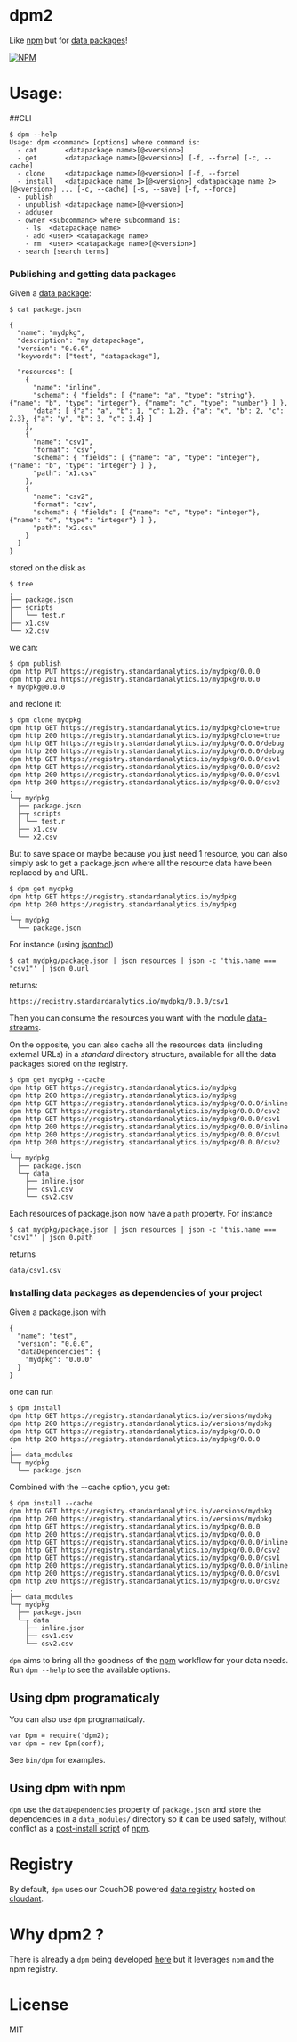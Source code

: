dpm2
====

Like [npm](https://npmjs.org/) but for
[data packages](http://dataprotocols.org/data-packages/)!

[![NPM](https://nodei.co/npm/dpm2.png)](https://nodei.co/npm/dpm2/)


Usage:
======

##CLI

    $ dpm --help
    Usage: dpm <command> [options] where command is:
      - cat       <datapackage name>[@<version>]
      - get       <datapackage name>[@<version>] [-f, --force] [-c, --cache]
      - clone     <datapackage name>[@<version>] [-f, --force]
      - install   <datapackage name 1>[@<version>] <datapackage name 2>[@<version>] ... [-c, --cache] [-s, --save] [-f, --force]
      - publish
      - unpublish <datapackage name>[@<version>]
      - adduser
      - owner <subcommand> where subcommand is:
        - ls  <datapackage name>
        - add <user> <datapackage name>
        - rm  <user> <datapackage name>[@<version>]
      - search [search terms]


### Publishing and getting data packages

Given a [data package](http://dataprotocols.org/data-packages/):

    $ cat package.json
    
    {
      "name": "mydpkg",
      "description": "my datapackage",
      "version": "0.0.0",
      "keywords": ["test", "datapackage"],
    
      "resources": [
        {
          "name": "inline",
          "schema": { "fields": [ {"name": "a", "type": "string"}, {"name": "b", "type": "integer"}, {"name": "c", "type": "number"} ] },
          "data": [ {"a": "a", "b": 1, "c": 1.2}, {"a": "x", "b": 2, "c": 2.3}, {"a": "y", "b": 3, "c": 3.4} ]
        },
        {
          "name": "csv1",
          "format": "csv",
          "schema": { "fields": [ {"name": "a", "type": "integer"}, {"name": "b", "type": "integer"} ] },
          "path": "x1.csv"
        },
        {
          "name": "csv2",
          "format": "csv",
          "schema": { "fields": [ {"name": "c", "type": "integer"}, {"name": "d", "type": "integer"} ] },
          "path": "x2.csv"
        }
      ]
    }

stored on the disk as

    $ tree
    .
    ├── package.json
    ├── scripts
    │   └── test.r
    ├── x1.csv
    └── x2.csv

we can:

    $ dpm publish
    dpm http PUT https://registry.standardanalytics.io/mydpkg/0.0.0
    dpm http 201 https://registry.standardanalytics.io/mydpkg/0.0.0
    + mydpkg@0.0.0

and reclone it:

    $ dpm clone mydpkg
    dpm http GET https://registry.standardanalytics.io/mydpkg?clone=true
    dpm http 200 https://registry.standardanalytics.io/mydpkg?clone=true
    dpm http GET https://registry.standardanalytics.io/mydpkg/0.0.0/debug
    dpm http 200 https://registry.standardanalytics.io/mydpkg/0.0.0/debug
    dpm http GET https://registry.standardanalytics.io/mydpkg/0.0.0/csv1
    dpm http GET https://registry.standardanalytics.io/mydpkg/0.0.0/csv2
    dpm http 200 https://registry.standardanalytics.io/mydpkg/0.0.0/csv1
    dpm http 200 https://registry.standardanalytics.io/mydpkg/0.0.0/csv2
    .
    └─┬ mydpkg
      ├── package.json
      ├─┬ scripts
      │ └── test.r
      ├── x1.csv
      └── x2.csv

But to save space or maybe because you just need 1 resource, you can
also simply ask to get a package.json where all the resource data have
been replaced by and URL.

    $ dpm get mydpkg
    dpm http GET https://registry.standardanalytics.io/mydpkg
    dpm http 200 https://registry.standardanalytics.io/mydpkg
    .
    └─┬ mydpkg
      └── package.json

For instance (using [jsontool](https://npmjs.org/package/jsontool))

    $ cat mydpkg/package.json | json resources | json -c 'this.name === "csv1"' | json 0.url

returns:

    https://registry.standardanalytics.io/mydpkg/0.0.0/csv1

Then you can consume the resources you want with the module
[data-streams](https://github.com/standard-analytics/data-streams).


On the opposite, you can also cache all the resources data (including
external URLs) in a _standard_ directory structure, available for all
the data packages stored on the registry.

    $ dpm get mydpkg --cache
    dpm http GET https://registry.standardanalytics.io/mydpkg
    dpm http 200 https://registry.standardanalytics.io/mydpkg
    dpm http GET https://registry.standardanalytics.io/mydpkg/0.0.0/inline
    dpm http GET https://registry.standardanalytics.io/mydpkg/0.0.0/csv2
    dpm http GET https://registry.standardanalytics.io/mydpkg/0.0.0/csv1
    dpm http 200 https://registry.standardanalytics.io/mydpkg/0.0.0/inline
    dpm http 200 https://registry.standardanalytics.io/mydpkg/0.0.0/csv1
    dpm http 200 https://registry.standardanalytics.io/mydpkg/0.0.0/csv2
    .
    └─┬ mydpkg
      ├── package.json
      └─┬ data
        ├── inline.json
        ├── csv1.csv
        └── csv2.csv

Each resources of package.json now have a ```path``` property. For instance

    $ cat mydpkg/package.json | json resources | json -c 'this.name === "csv1"' | json 0.path

returns

    data/csv1.csv


### Installing data packages as dependencies of your project

Given a package.json with

    {
      "name": "test",
      "version": "0.0.0",
      "dataDependencies": {
        "mydpkg": "0.0.0"
      }
    }

one can run

    $ dpm install
    dpm http GET https://registry.standardanalytics.io/versions/mydpkg
    dpm http 200 https://registry.standardanalytics.io/versions/mydpkg
    dpm http GET https://registry.standardanalytics.io/mydpkg/0.0.0
    dpm http 200 https://registry.standardanalytics.io/mydpkg/0.0.0
    .
    ├── data_modules
    └─┬ mydpkg
      └── package.json

Combined with the --cache option, you get:

    $ dpm install --cache
    dpm http GET https://registry.standardanalytics.io/versions/mydpkg
    dpm http 200 https://registry.standardanalytics.io/versions/mydpkg
    dpm http GET https://registry.standardanalytics.io/mydpkg/0.0.0
    dpm http 200 https://registry.standardanalytics.io/mydpkg/0.0.0
    dpm http GET https://registry.standardanalytics.io/mydpkg/0.0.0/inline
    dpm http GET https://registry.standardanalytics.io/mydpkg/0.0.0/csv2
    dpm http GET https://registry.standardanalytics.io/mydpkg/0.0.0/csv1
    dpm http 200 https://registry.standardanalytics.io/mydpkg/0.0.0/inline
    dpm http 200 https://registry.standardanalytics.io/mydpkg/0.0.0/csv1
    dpm http 200 https://registry.standardanalytics.io/mydpkg/0.0.0/csv2
    .
    ├── data_modules
    └─┬ mydpkg
      ├── package.json
      └─┬ data
        ├── inline.json
        ├── csv1.csv
        └── csv2.csv


```dpm``` aims to bring all the goodness of the
[npm](https://npmjs.org/) workflow for your data needs. Run ```dpm
--help``` to see the available options.


## Using dpm programaticaly


You can also use ```dpm``` programaticaly.

    var Dpm = require('dpm2);
    var dpm = new Dpm(conf);

See ```bin/dpm``` for examples.


## Using dpm with npm


```dpm``` use the ```dataDependencies``` property of
```package.json``` and store the dependencies in a ```data_modules/```
directory so it can be used safely, without conflict as a
[post-install script](https://npmjs.org/doc/misc/npm-scripts.html) of
[npm](https://npmjs.org/).


Registry
========

By default, ```dpm``` uses our CouchDB powered
[data registry](https://github.com/standard-analytics/data-registry)
hosted on [cloudant](https://sballesteros.cloudant.com).

Why dpm2 ?
==========

There is already a ```dpm``` being developed [here](https://github.com/okfn/dpm/) but it leverages
```npm``` and the npm registry.

License
=======

MIT

